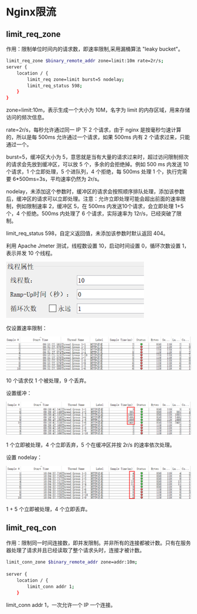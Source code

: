 # Nginx限流

## limit_req_zone

作用：限制单位时间内的请求数，即速率限制,采用漏桶算法 "leaky bucket"。

```bash
limit_req_zone $binary_remote_addr zone=limit:10m rate=2r/s;
server { 
    location / { 
        limit_req zone=limit burst=5 nodelay;
        limit_req_status 598;
    }
}
```

zone=limit:10m，表示生成一个大小为 10M，名字为 limit 的内存区域，用来存储访问的频次信息。

rate=2r/s，每秒允许通过同一 IP 下 2 个请求，由于 nginx 是按毫秒匀速计算的，所以是每 500ms 允许通过一个请求，如果 500ms 内有 2 个请求过来，只能通过一个。

burst=5，缓冲区大小为 5，意思就是当有大量的请求过来时，超过访问限制频次的请求会先放到缓冲区，可以放 5 个，多余的会拒绝掉。例如 500 ms 内发送 10 个请求，1 个立即处理，5 个进队列，4 个拒绝，每 500ms 处理 1 个，执行完需要 6*500ms=3s，平均速率仍然为 2r/s。

 nodelay，未添加这个参数时，缓冲区的请求会按照顺序排队处理，添加该参数后，缓冲区的请求可以立即处理。注意：允许立即处理可能会超出前面的速率限制，例如限制速率 2，缓冲区 5，在 500ms 内发送10个请求，会立即处理 1+5 个，4 个拒绝。500ms 内处理了 6 个请求，实际速率为 12r/s，已经突破了限制。

limit_req_status 598，自定义返回值，未添加该参数时默认返回 404。

利用 Apache Jmeter 测试，线程数设置 10，启动时间设置 0，循环次数设置 1，表示并发 10 个线程。

![image-20211208095605790](../image/image-20211208095605790.png)

仅设置速率限制：

![image-20211208095809835](../image/image-20211208095809835.png)

10 个请求仅 1 个被处理，9 个丢弃。

设置缓冲：

![image-20211208100044677](../image/image-20211208100044677.png)

1 个立即被处理，4 个立即丢弃，5 个在缓冲区并按 2r/s 的速率依次处理。

设置 nodelay：

![image-20211208100501297](../image/image-20211208100501297.png)

1 + 5 个立即被处理，4 个立即丢弃。

## limit_req_con

作用：限制同一时间连接数，即并发限制。并非所有的连接都被计数。只有在服务器处理了请求并且已经读取了整个请求头时，连接才被计数。

```bash
limit_conn_zone $binary_remote_addr zone=addr:10m;

server {
    location / {
        limit_conn addr 1;
    }
```

limit_conn addr 1，一次允许一个 IP 一个连接。

